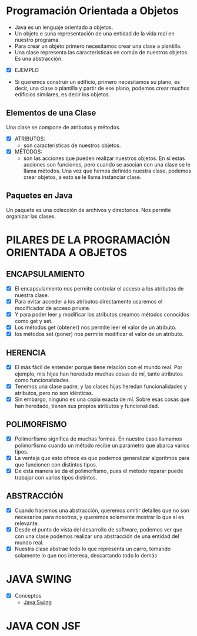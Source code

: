 # Programación Orientada a Objetos

- Java es un lenguaje orientado a objetos.
- Un objeto e suna representación de una entidad de la vida real
 en nuestro programa.
- Para crear un objeto primero necesitamos crear una clase a 
plantilla.
- Una clase representa las características en común de nuestros
objetos. Es una abstracción.

- [x] EJEMPLO
- Si queremos construir un edificio, primero necesitamos su plano,
es decir, una clase o plantilla y partir de ese plano, podemos crear
muchos edificios similares, es decir los objetos.

## Elementos de una Clase
Una clase se compone de atributos y métodos.
- [x] ATRIBUTOS: 
  - son características de nuestros objetos.
- [x] MÉTODOS: 
  - son las acciones que pueden realizar nuestros objetos.
  En sí estas acciones son funciones, pero cuando se asocian con una clase
  se le llama métodos.
  Una vez que hemos definido nuestra clase, podemos crear objetos,
  a esto se le llama instanciar clase.

## Paquetes en Java
Un paquete es una colección de archivos y directorios. Nos permite
organizar las clases.

# PILARES DE LA PROGRAMACIÓN ORIENTADA A OBJETOS

## ENCAPSULAMIENTO
- [x] El encapsulamiento nos permite controlar el acceso a los atributos
de nuestra clase.
- [x] Para evitar acceder a los atributos directamente usaremos el modificador
de acceso private.
- [x] Y para poder leer y modificar los atributos creamos métodos conocidos
como get y set.
- [x] Los métodos get (obtener) nos permite leer el valor de un atributo.
- [x] los métodos set (poner) nos permite modificar el valor de un atributo.

## HERENCIA
- [x] El más fácil de entender porque tiene relación con el mundo real. 
Por ejemplo, mis hijos han heredado muchas cosas de mí, tanto atributos 
como funcionalidades.
- [X] Tenemos una clase padre, y las clases hijas heredan funcionalidades
y atributos, pero no son idénticas.
- [x] Sin embargo, ninguno es una copia exacta de mí. Sobre esas cosas que 
han heredado, tienen sus propios atributos y funcionalidad.

## POLIMORFISMO
- [x] Polimorfismo significa de muchas formas. En nuestro caso llamamos 
polimorfismo cuando un método recibe un parámetro que abarca varios tipos.
- [x] La ventaja que esto ofrece es que podemos generalizar algoritmos 
para que funcionen con distintos tipos.
- [x] De esta manera se da el polimorfismo, pues el método reparar puede
trabajar con varios tipos distintos.

## ABSTRACCIÓN
- [x] Cuando hacemos una abstracción, queremos omitir detalles que no son
  necesarios para nosotros, y queremos solamente mostrar lo que sí es relevante.
- [x] Desde el punto de vista del desarrollo de software, podemos ver que con
  una clase podemos realizar una abstracción de una entidad del mundo real.
- [x] Nuestra clase abstrae todo lo que representa un carro, tomando solamente
  lo que nos interesa, descartando todo lo demás

# JAVA SWING
- [x] Conceptos
  - <a href="https://github.com/Roman31X/Java_POO/tree/main/Main/src/main/java/ProgramacionJFrame/Modulo_2_SwingIntellijIDEA">Java Swing</a>

# JAVA CON JSF




